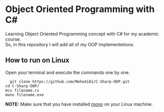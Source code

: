 # Object Oriented Programming with C#
Learning Object Oriented Programming concept with C# for my academic course.    
So, in this repository I will add all of my OOP implementetions.  

## How to run on Linux  

Open your terminal and execute the commands one by one.  

``  
git clone https://github.com/Mehedi61/C-Sharp-OOP.git ``  
``cd C-Sharp-OOP/``  
``mcs filename.cs``  
``mono filename.exe``  
  
**NOTE:** Make sure that you have installed [mono](https://www.mono-project.com/download/stable/#download-lin) on your Linux machine.

